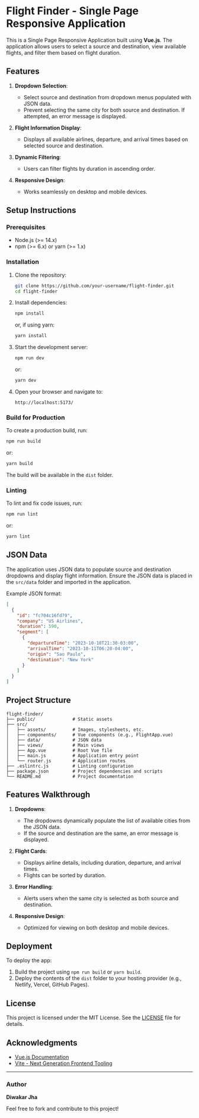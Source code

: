 # Flight Finder - Single Page Responsive Application

This is a Single Page Responsive Application built using **Vue.js**. The application allows users to select a source and destination, view available flights, and filter them based on flight duration.

## Features

1. **Dropdown Selection**: 
   - Select source and destination from dropdown menus populated with JSON data.
   - Prevent selecting the same city for both source and destination. If attempted, an error message is displayed.

2. **Flight Information Display**:
   - Displays all available airlines, departure, and arrival times based on selected source and destination.

3. **Dynamic Filtering**:
   - Users can filter flights by duration in ascending order.

4. **Responsive Design**:
   - Works seamlessly on desktop and mobile devices.

## Setup Instructions

### Prerequisites
- Node.js (>= 14.x)
- npm (>= 6.x) or yarn (>= 1.x)

### Installation

1. Clone the repository:
   ```bash
   git clone https://github.com/your-username/flight-finder.git
   cd flight-finder
   ```

2. Install dependencies:
   ```bash
   npm install
   ```
   or, if using yarn:
   ```bash
   yarn install
   ```

3. Start the development server:
   ```bash
   npm run dev
   ```
   or:
   ```bash
   yarn dev
   ```

4. Open your browser and navigate to:
   ```
   http://localhost:5173/
   ```

### Build for Production
To create a production build, run:
```bash
npm run build
```
or:
```bash
yarn build
```
The build will be available in the `dist` folder.

### Linting
To lint and fix code issues, run:
```bash
npm run lint
```
or:
```bash
yarn lint
```

## JSON Data

The application uses JSON data to populate source and destination dropdowns and display flight information. Ensure the JSON data is placed in the `src/data` folder and imported in the application.

Example JSON format:
```json
[
  {
    "id": "fc704c16fd79",
    "company": "US Airlines",
    "duration": 590,
    "segment": [
      {
        "departureTime": "2023-10-10T21:30-03:00",
        "arrivalTime": "2023-10-11T06:20-04:00",
        "origin": "Sao Paulo",
        "destination": "New York"
      }
    ]
  }
]
```

## Project Structure

```
flight-finder/
├── public/              # Static assets
├── src/
│   ├── assets/          # Images, stylesheets, etc.
│   ├── components/      # Vue components (e.g., FlightApp.vue)
│   ├── data/            # JSON data
│   ├── views/           # Main views
│   ├── App.vue          # Root Vue file
│   ├── main.js          # Application entry point
│   └── router.js        # Application routes
├── .eslintrc.js         # Linting configuration
├── package.json         # Project dependencies and scripts
└── README.md            # Project documentation
```

## Features Walkthrough

1. **Dropdowns**:
   - The dropdowns dynamically populate the list of available cities from the JSON data.
   - If the source and destination are the same, an error message is displayed.

2. **Flight Cards**:
   - Displays airline details, including duration, departure, and arrival times.
   - Flights can be sorted by duration.

3. **Error Handling**:
   - Alerts users when the same city is selected as both source and destination.

4. **Responsive Design**:
   - Optimized for viewing on both desktop and mobile devices.

## Deployment
To deploy the app:
1. Build the project using `npm run build` or `yarn build`.
2. Deploy the contents of the `dist` folder to your hosting provider (e.g., Netlify, Vercel, GitHub Pages).

## License
This project is licensed under the MIT License. See the [LICENSE](LICENSE) file for details.

## Acknowledgments
- [Vue.js Documentation](https://vuejs.org/)
- [Vite - Next Generation Frontend Tooling](https://vitejs.dev/)

---

### Author
**Diwakar Jha**

Feel free to fork and contribute to this project!
